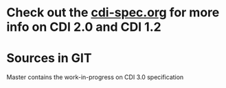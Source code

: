 # Check out the [cdi-spec.org](http://cdi-spec.org) for more info on CDI 2.0 and CDI 1.2

Sources in GIT
====

Master contains the work-in-progress on CDI 3.0 specification
